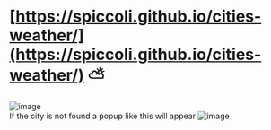 # [https://spiccoli.github.io/cities-weather/](https://spiccoli.github.io/cities-weather/) ⛅<br>
![image](https://github.com/user-attachments/assets/b5eabcbf-215a-4b40-8183-b916ffaab61f)
<br>
If the city is not found a popup like this will appear
![image](https://github.com/user-attachments/assets/c6fd8fd1-f7d6-44ad-859f-cf9844474f79)



